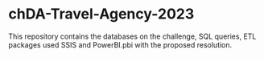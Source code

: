 # chDA-Travel-Agency-2023
 This repository contains the databases on the challenge, SQL queries, ETL packages used SSIS and PowerBI.pbi with the proposed resolution.
